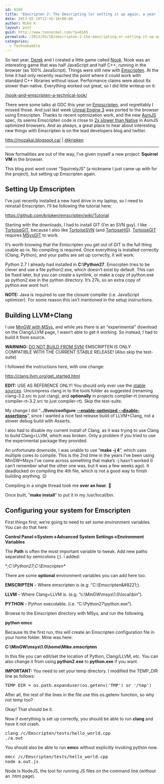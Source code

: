 ```yaml
---
id: 6165
title: 'Emscripten 2: The Emscripting (or setting it up again, a year later)'
date: 2013-05-10T12:45:18+00:00
author: Mike K
layout: post
guid: http://www.toonormal.com/?p=6165
permalink: /2013/05/10/emscripten-2-the-emscripting-or-setting-it-up-again-a-year-later/
categories:
  - Technobabble
---
```

So last year, [Derek](http://twitter.com/laufman) and I created a little game called [Nook](http://sykhronics.com/nook/). Nook was an interesting game that was half JavaScript and half C++, running in the browser (as 100% JavaScript). Things were still new with [Emscripten](https://github.com/kripken/emscripten/wiki). At the time it had only recently reached the point where it could work with standard C++ libraries without issue. Performance claims were about 6x slower than native. Everything worked out great, so I did little writeup on it:

[/nook-and-emscripten-a-technical-look/](/2012/04/27/nook-and-emscripten-a-technical-look-at-c-gamedev-in-the-browser/)

There were some talks at GDC this year on [Empscripten](https://github.com/kripken/emscripten/wiki), and regrettably I missed those. And just last week [Unreal Engine 3](http://www.unrealengine.com/html5/) was ported to the browser using Emscripten. Thanks to recent optimization work, and the new [AsmJS](http://asmjs.org/) spec, its seems Emscripten code is close to [2x slower than Native](https://github.com/kripken/emscripten/wiki/FAQ) in AsmJS optimized browsers. And as always, a great place to hear about interesting new things with Emscripten is on the lead developers blog and twitter.

<http://mozakai.blogspot.ca/> | [@kripken](http://twitter.com/kripken)

* * *

Now formalities are out of the way, I&#8217;ve given myself a new project: **Squirrel VM** in the browser.

This blog post wont cover &#8220;SquirrelyJS&#8221; (a nickname I just came up with for the project), but setting up Emscripten again.

## Setting Up Emscripten

I&#8217;ve just recently installed a new hard drive in my laptop, so I need to reinstall Emscripten. I&#8217;ll be following the tutorial here:

<https://github.com/kripken/emscripten/wiki/Tutorial>

Starting with the downloads, I had to install GIT (I&#8217;m an SVN guy). I like [TortoiseGIT](http://code.google.com/p/tortoisegit/), because I also like [TortoiseSVN](http://tortoisesvn.net/downloads.html) (and [TortoiseHG](http://tortoisehg.bitbucket.org/)). [TortoiseGIT](http://code.google.com/p/tortoisegit/) requires [MSysGIT](http://code.google.com/p/msysgit/) to work.

It&#8217;s worth knowing that the Emiscripten you get out of GIT is the full thing usable as-is. No compiling is required. Once everything is installed correctly (Clang, Python), and your paths are set up correctly, it will work.

Python 2.7 I already had installed in **C:\Python27**. Emscrpten tries to be clever and use a file python2.exe, which doesn&#8217;t exist by default. This can be fixed later, but you can create a symlink, or make a copy of python.exe as python2.exe in the python directory. It&#8217;s 27k, so an extra copy of python.exe wont hurt.

**NOTE:** Java is required to use the closure compiler (i.e. JavaScript optimizer). For some reason this isn&#8217;t mentioned in the setup instructions.

## Building LLVM+Clang

I use [MinGW with MSys](http://sourceforge.net/projects/mingw/files/latest/download?source=files), and while yes there is an &#8220;experimental&#8221; download on the Clang/LLVM page, I wasn&#8217;t able to get it working. So instead, I had to build it from source.

**WARNING:** [DO NOT BUILD FROM SVN!](https://github.com/kripken/emscripten/issues/959) EMSCRIPTEN IS ONLY COMPATIBLE WITH THE CURRENT STABLE RELEASE! (Also skip the test-suite)

I followed the instructions here, with one change:

<http://clang.llvm.org/get_started.html>

**EDIT:** USE AS REFERENCE ONLY! You should only ever use the [stable sources](http://llvm.org/releases/download.html#3.2). Uncompress clang in to the tools folder as suggested (renaming clang-3.2.src to just clang), and **optionally** in projects compiler-rt (renaming compiler-rt-3.2.src to just compiler-rt). Skip the test-suite.

My change I did &#8220;**../llvm/configure [&#45;&#45;enable-optimized &#45;&#45;disable-assertions](http://llvm.org/docs/GettingStarted.html)**&#8220;, since I wanted a nice fast release build of LLVM+Clang, not a slower debug build with Asserts.

I also had to disable my current install of Clang, as it was trying to use Clang to build Clang+LLVM, which was broken. Only a problem if you tried to use the experimental package they provided.

An unfortunate downside, I was unable to use &#8220;**make -j 4**&#8220;, which uses multiple cores to compile. This is the 2nd time in the years I&#8217;ve been using MinGW+Msys I&#8217;ve come across something that make&#8217;s -j hasn&#8217;t worked (I can&#8217;t remember what the other one was, but it was a few weeks ago). It deadlocked on compiling the 4th file, which is not a good way to finish building anything. 😉

Compiling in a single thread took me **over an hour**. 🙁

Once built, &#8220;**make install**&#8221; to put it in my /usr/local/bin.

## Configuring your system for Emscripten

First things first, we&#8217;re going to need to set some environment variables. You can do that here:

**Control Panel->System->Advanced System Settings->Environment Variables**

The **Path** is often the most important variable to tweak. Add new paths separated by semicolons (;). I added:

**;C:\Python27\;C:\Emscripten\**

There are some **optional** environment variables you can add here too.

**EMSCRIPTEN** &#8211; Where emscripten is (e.g. &#8220;C:\Emscripten\&#8221;).
  
**LLVM** &#8211; Where Clang+LLVM is. (e.g. &#8220;c:\MinGW\\msys\\1.0\\local\\bin&#8221;).
  
**PYTHON** &#8211; Python executable. (i.e. &#8220;C:\Python27\python.exe&#8221;).

Browse to the Emscripten directory with MSys, and run the following.

**python emcc**

Because its the first run, this will create an Emscripten configuration file in your home folder. Mine was here:

**C:\MinGW\msys\1.0\home\Mike\.emscripten**

In this file you can edit/set the location of Python, Clang/LLVM, etc. You can also change it from using **python2.exe** to **python.exe** if you want.

**IMPORTANT:** You need to set your temp directory. I modified the TEMP_DIR line as follows:

<pre class="lang:default decode:true " >TEMP_DIR = os.path.expanduser(os.getenv('TMP') or '/tmp')</pre>

After all, the rest of the lines in the file use this os.getenv function, so why not temp too?

Okay! That should be it.

Now if everything is set up correctly, you should be able to run **clang** and have it not crash. 

<pre class="lang:default decode:true " >clang /c/Emscripten/tests/hello_world.cpp
./a.out</pre>

You should also be able to run **emcc** without explicitly invoking python now.

<pre class="lang:default decode:true " >emcc /c/Emscripten/tests/hello_world.cpp
node a.out.js</pre>

Node is NodeJS, the tool for running JS files on the command line (without an .html page).